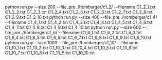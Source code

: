 python run.py  --size 200 --file_pre ./homberger/c1_2/ --filename C1_2_1.txt C1_2_2.txt C1_2_3.txt C1_2_4.txt C1_2_5.txt C1_2_6.txt C1_2_7.txt C1_2_8.txt C1_2_9.txt C1_2_10.txt
python run.py  --size 400 --file_pre ./homberger/c1_4/ --filename C1_4_1.txt C1_4_2.txt C1_4_3.txt C1_4_4.txt C1_4_5.txt C1_4_6.txt C1_4_7.txt C1_4_8.txt C1_4_9.txt C1_4_10.txt
python run.py  --size 600 --file_pre ./homberger/c1_6/ --filename C1_6_1.txt C1_6_2.txt C1_6_3.txt C1_6_4.txt C1_6_5.txt C1_6_6.txt C1_6_7.txt C1_6_8.txt C1_6_9.txt C1_6_10.txt
python run.py  --size 1000 --file_pre ./homberger/c1_10/ --filename C1_10_1.txt C1_10_2.txt C1_10_3.txt C1_10_4.txt C1_10_5.txt C1_10_6.txt C1_10_7.txt C1_10_8.txt C1_10_9.txt C1_10_10.txt